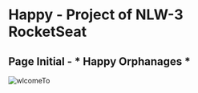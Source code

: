 # Happy - Project of NLW-3 RocketSeat

## Page Initial - * Happy Orphanages *

![wlcomeTo](https://user-images.githubusercontent.com/61946635/96346420-2a7bba80-1072-11eb-8d81-fa1d81351d4a.PNG)
